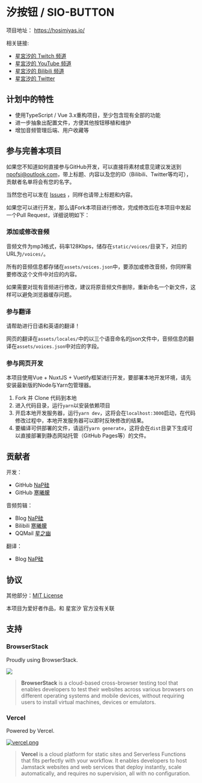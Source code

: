 # 汐按钮 / SIO-BUTTON


项目地址： https://hosimiyas.io/

相关链接:

- [星宮汐的 Twitch 频道](https://www.twitch.tv/hosimiyasio)
- [星宮汐的 YouTube 频道](http://bit.ly/38zay0t)
- [星宮汐的 Bilibili 频道](https://space.bilibili.com/402417817)
- [星宮汐的 Twitter](https://twitter.com/Hosimiya_Sio)

## 计划中的特性

- 使用TypeScript / Vue 3.x重构项目，至少包含现有全部的功能
- 进一步抽象出配置文件，方便其他按钮移植和维护
- 增加音频管理后端、用户收藏等

## 参与完善本项目

如果您不知道如何直接参与GitHub开发，可以直接将素材或意见建议发送到[npofsi@outlook.com](mailto:npofsi@outlook.com)，带上标题、内容以及您的ID（Bilibili、Twitter等均可），贡献者名单将会有您的名字。

当然您也可以发在 [Issues](https://github.com/npofsi/SioButton/issues) ，同样也请带上标题和内容。

如果您可以进行开发，那么请Fork本项目进行修改，完成修改后在本项目中发起一个Pull Request，详细说明如下：

### 添加或修改音频

音频文件为mp3格式，码率128Kbps，储存在`static/voices/`目录下，对应的URL为`/voices/`。

所有的音频信息都存储在`assets/voices.json`中，要添加或修改音频，你同样需要修改这个文件中对应的内容。

如果需要对现有音频进行修改，建议将原音频文件删除，重新命名一个新文件，这样可以避免浏览器缓存问题。

### 参与翻译

请帮助进行日语和英语的翻译！

网页的翻译在`assets/locales/`中的以三个语音命名的json文件中，音频信息的翻译在`assets/voices.json`中对应的字段。

### 参与网页开发

本项目使用Vue + NuxtJS + Vuetify框架进行开发，要部署本地开发环境，请先安装最新版的Node与Yarn包管理器。

1. Fork 并 Clone 代码到本地
2. 进入代码目录，运行`yarn`以安装依赖项目
3. 开启本地开发服务器，运行`yarn dev`，这将会在`localhost:3000`启动，在代码修改过程中，本地开发服务器可以即时反映修改的结果。
4. 要编译可供部署的文件，请运行`yarn generate`，这将会在`dist`目录下生成可以直接部署到静态网站托管（GitHub Pages等）的文件。

## 贡献者

开发：

- GitHub [NaP硅](https://github.com/npofsi)
- GitHub [寒曦朦](https://github.com/hanximeng)

音频剪辑：

- Blog [NaP硅](https://blog.npofsi.pro)
- Bilibili [寒曦朦](https://space.bilibili.com/28127254)
- QQMail [星之幽](mailto://1335851032@qq.com)

翻译：

- Blog [NaP硅](https://blog.npofsi.pro)

## 协议

其他部分：[MIT License](https://github.com/npofsi/SioButton/blob/master/LICENSE)

本项目为爱好者作品，和 星宮汐 官方没有关联

## 支持

### BrowserStack

Proudly using BrowserStack.

[![](https://i.loli.net/2017/09/27/59cbc16b0f8b4.png)](https://www.browserstack.com/)

> **BrowserStack** is a cloud-based cross-browser testing tool that enables developers to test their websites across various browsers on different operating systems and mobile devices, without requiring users to install virtual machines, devices or emulators.

### Vercel

Powered by Vercel.

[![vercel.png](https://i.loli.net/2020/07/18/rPah8FVmqBXL6dj.png)](https://www.vercel.com/?utm_source=oruyanke)

> **​Vercel** is a cloud platform for static sites and Serverless Functions that fits perfectly with your workflow. It enables developers to host Jamstack websites and web services that deploy instantly, scale automatically, and requires no supervision, all with no configuration.
